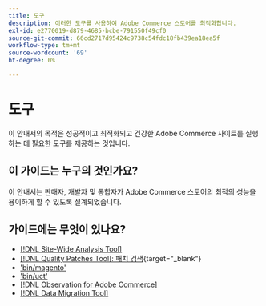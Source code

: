 ```yaml
---
title: 도구
description: 이러한 도구를 사용하여 Adobe Commerce 스토어를 최적화합니다.
exl-id: e2770019-d879-4685-bcbe-791550f49cf0
source-git-commit: 66cd2717d95424c9738c54fdc18fb439ea18ea5f
workflow-type: tm+mt
source-wordcount: '69'
ht-degree: 0%

---
```


# 도구

이 안내서의 목적은 성공적이고 최적화되고 건강한 Adobe Commerce 사이트를 실행하는 데 필요한 도구를 제공하는 것입니다.

## 이 가이드는 누구의 것인가요?

이 안내서는 판매자, 개발자 및 통합자가 Adobe Commerce 스토어의 최적의 성능을 용이하게 할 수 있도록 설계되었습니다.

## 가이드에는 무엇이 있나요?

* [[!DNL Site-Wide Analysis Tool]](../tools/site-wide-analysis-tool/intro.md)
* [[!DNL Quality Patches Tool]: 패치 검색](https://experienceleague.adobe.com/tools/commerce-quality-patches/index.html){target="_blank"}
* [&#39;bin/magento&#39;](reference/commerce-on-premises.md)
* [&#39;bin/uct&#39;](reference/commerce-on-premises.md)
* [[!DNL Observation for Adobe Commerce]](../tools/observation-for-adobe-commerce/intro.md)
* [[!DNL Data Migration Tool]](data-migration-tool/how-migration-works.md)
